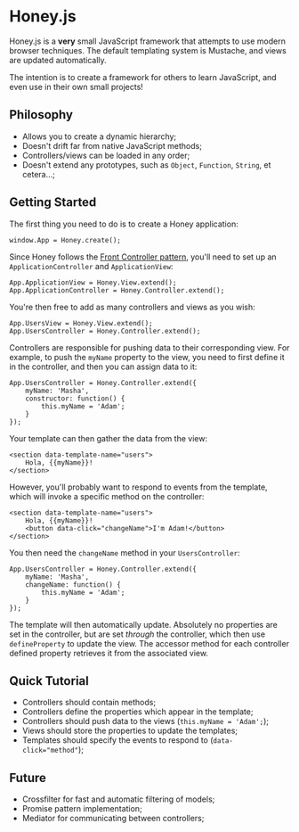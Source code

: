 Honey.js
=============

Honey.js is a **very** small JavaScript framework that attempts to use modern browser techniques. The default templating system is Mustache, and views are updated automatically.

The intention is to create a framework for others to learn JavaScript, and even use in their own small projects!


Philosophy
-------------

* Allows you to create a dynamic hierarchy;
* Doesn't drift far from native JavaScript methods;
* Controllers/views can be loaded in any order;
* Doesn't extend any prototypes, such as `Object`, `Function`, `String`, et cetera...;


Getting Started
-------------

The first thing you need to do is to create a Honey application:

    window.App = Honey.create();

Since Honey follows the <a href="http://en.wikipedia.org/wiki/Front_Controller_pattern" target="_blank">Front Controller pattern</a>, you'll need to set up an `ApplicationController` and `ApplicationView`:

    App.ApplicationView = Honey.View.extend();
    App.ApplicationController = Honey.Controller.extend();

You're then free to add as many controllers and views as you wish:

    App.UsersView = Honey.View.extend();
    App.UsersController = Honey.Controller.extend();

Controllers are responsible for pushing data to their corresponding view. For example, to push the `myName` property to the view, you need to first define it in the controller, and then you can assign data to it:

    App.UsersController = Honey.Controller.extend({
        myName: 'Masha',
        constructor: function() {
            this.myName = 'Adam';
        }
    });

Your template can then gather the data from the view:

    <section data-template-name="users">
        Hola, {{myName}}!
    </section>

However, you'll probably want to respond to events from the template, which will invoke a specific method on the controller:

    <section data-template-name="users">
        Hola, {{myName}}!
        <button data-click="changeName">I'm Adam!</button>
    </section>

You then need the `changeName` method in your `UsersController`:

    App.UsersController = Honey.Controller.extend({
        myName: 'Masha',
        changeName: function() {
            this.myName = 'Adam';
        }
    });

The template will then automatically update. Absolutely no properties are set in the controller, but are set *through* the controller, which then use `defineProperty` to update the view. The accessor method for each controller defined property retrieves it from the associated view.


Quick Tutorial
-------------

* Controllers should contain methods;
* Controllers define the properties which appear in the template;
* Controllers should push data to the views (`this.myName = 'Adam';`);
* Views should store the properties to update the templates;
* Templates should specify the events to respond to (`data-click="method"`);


Future
---

* Crossfilter for fast and automatic filtering of models;
* Promise pattern implementation;
* Mediator for communicating between controllers;